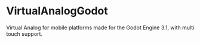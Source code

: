 # VirtualAnalogGodot
Virtual Analog for mobile platforms made for the Godot Engine 3.1, with multi touch support.
